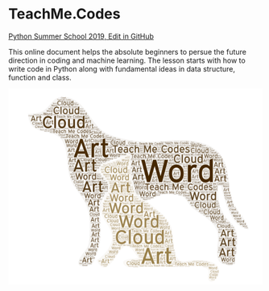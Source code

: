 # TeachMe.Codes




[Python Summer School 2019, Edit in GitHub](https://github.com/teachmex/python-summerschool-2019)


This online document helps the absolute beginners to persue the future direction in coding and machine learning. The lesson starts with how to write code in Python along with fundamental ideas in data structure, function and class.

![img](img/teachme.png)
        
